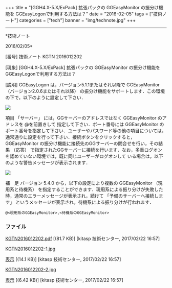 ﻿+++
title = "[GGH4.X-5.X/ExPack] 拡張パックの GGEasyMonitor の振分け機能を GGEasyLogonで利用する方法は？"
date = "2016-02-05"
tags = ["技術ノート"]
categories = ["tech"]
banner = "img/technote.jpg"
+++

-----------------------------------------------------------------------------------------------------------------------------

*技術ノート

2016/02/05*


[番号]
技術ノート KGTN 2016012202

[現象]
[GGH4.X-5.X/ExPack] 拡張パックの GGEasyMonitor の振分け機能を
GGEasyLogonで利用する方法は？

[説明]
GGEasyLogon は，バージョン5.1.1またはそれ以降で GGEasyMonitor
（バージョン2.0.6またはそれ以降）
の振分け機能をサポートします．この環境の下で，以下のように設定して下さい．

![](http://techreport.kitasp.net/attachments/download/3233/KGTN2016012202-1.jpg)

項目 「サーバー」 には，GGサーバーのアドレスではなく GGEasyMonitor
のアドレスを @を前置きして 指定して下さい．ポート番号には GGEasyMonitor
のポート番号を指定して下さい．ユーザーやパスワード等の他の項目については，通常通りに設定を行って下さい．接続ボタンをクリックすると，
GGEasyMonitor の振分け機能に接続先のGGサーバーの問合せを行い，その結果
（応答）
で指定されたGGサーバーに接続を行います．なお，多重ログオンを認めていない環境では，既に同じユーザーがログオンして
いる場合は，以下のような警告メッセージが表示されます．

![](http://techreport.kitasp.net/attachments/download/3234/KGTN2016012202-2.jpg)

補　足
バージョン 5.4.0 から，以下の設定により複数の GGEasyMonitor
（現用系と待機系）
を指定することができます．現用系による振り分けが失敗した時，通常のエラーメッセージが表示され，続けて
「予備のサーバーへ接続します」
というメッセージが表示され，待機系による振り分けが行われます．

    @<現用系のGGEasyMonitor>,<待機系のGGEasyMonitor>


### ファイル

 
 


[KGTN2016012202.pdf](http://techreport.kitasp.net/attachments/download/3232/KGTN2016012202.pdf)
 [(81.7 KB)] [kitasp 技術センター, 2017/02/22
16:57]

[KGTN2016012202-1.jpg](http://techreport.kitasp.net/attachments/download/3233/KGTN2016012202-1.jpg)

[表示](http://techreport.kitasp.net/attachments/3233/KGTN2016012202-1.jpg "表示")
 [(14.1 KB)] [kitasp 技術センター, 2017/02/22
16:57]

[KGTN2016012202-2.jpg](http://techreport.kitasp.net/attachments/download/3234/KGTN2016012202-2.jpg)

[表示](http://techreport.kitasp.net/attachments/3234/KGTN2016012202-2.jpg "表示")
 [(6.42 KB)] [kitasp 技術センター, 2017/02/22
16:57]


 


 

